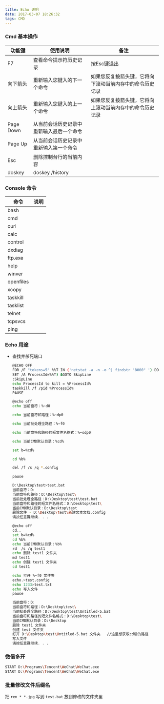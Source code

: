 ```yaml
---
title: Echo 说明
date: 2017-03-07 18:26:32
tags: CMD
---
```


### Cmd 基本操作

|功能键|使用说明|备注|
|------|-------|------|
|F7|查看命令提示符历史记录|按Esc键退出|
|向下箭头|重新输入您键入的下一个命令|如果您反复按箭头键，它将向下滚动当前内存中的命令历史记录
|向上箭头|重新输入您键入的上一个命令| 如果您反复按箭头键，它将向上滚动当前内存中的命令历史记录
|Page Down|从当前会话历史记录中重新输入最后一个命令|
|Page Up|从当前会话历史记录中重新输入第一个命令|
|Esc|删除控制台行的当前内容|
|doskey|doskey /history|

### Console 命令

|命令|说明|
|------|------|
|bash|
|cmd|
|curl|
|calc|
|control|
|dxdiag|
|ftp.exe|
|help|
|winver|
|openfiles|
|xcopy|
|taskkill|
|tasklist|
|telnet|
|tcpsvcs|
|ping|


### Echo 用途

- 查找并杀死端口
  ```bash
  @ECHO OFF
  FOR /F "tokens=5" %%T IN ('netstat -a -n -o ^| findstr "8000" ') DO (
  SET /A ProcessId=%%T) &GOTO SkipLine
  :SkipLine
  echo ProcessId to kill = %ProcessId%
  taskkill /f /pid %ProcessId%
  PAUSE
  ```

  ``` bash
  @echo off
  echo 当前盘符：%~d0 

  echo 当前盘符和路径：%~dp0 

  echo 当前批处理全路径：%~f0 

  echo 当前盘符和路径的短文件名格式：%~sdp0 

  echo 当前CMD默认目录：%cd% 

  set b=%cd%

  cd %b% 

  del /f /s /q *.config

  pause
  ```
 
  ``` bash
  D:\Desktop\test>test.bat
  当前盘符：D:
  当前盘符和路径：D:\Desktop\test\
  当前批处理全路径：D:\Desktop\test\test.bat
  当前盘符和路径的短文件名格式：D:\Desktop\test\
  当前CMD默认目录：D:\Desktop\test
  删除文件 - D:\Desktop\test\新建文本文档.config
  请按任意键继续. . .
  ```  

  ``` bash
  @echo off
  cd..
  set b=%cd%
  cd %b% 
  echo 当前CMD默认目录：%b% 
  rd  /s /q test1
  echo 删除 test1 文件夹
  md test1
  echo 创建 test1 文件夹
  cd test1

  echo 打开 %~f0 文件夹
  echo.>test.config
  echo 1233>test.txt
  echo 写入文件
  pause
  ```

  ``` bash
  当前盘符：D:
  当前盘符和路径：D:\Desktop\test\
  当前批处理全路径：D:\Desktop\test\Untitled-5.bat
  当前盘符和路径的短文件名格式：D:\Desktop\test\
  当前CMD默认目录：D:\Desktop
  删除 test1 文件夹
  创建 test 文件夹
  打开 D:\Desktop\test\Untitled-5.bat 文件夹   //这里想获取cd后的路径
  写入文件
  请按任意键继续. . .
  ```

### 微信多开

``` bash
START D:\Programs\Tencent\WeChat\WeChat.exe
START D:\Programs\Tencent\WeChat\WeChat.exe
```


### 批量修改文件后缀名

把 `ren * *.jpg` 写到 `test.bat` 放到修改的文件夹里